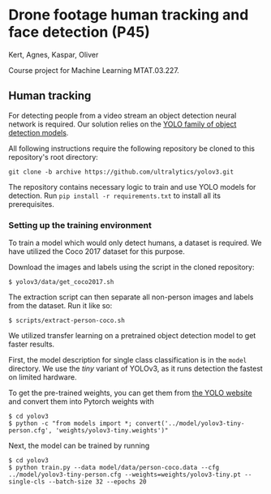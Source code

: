 # Drone footage human tracking and face detection (P45)

Kert, Agnes, Kaspar, Oliver

Course project for Machine Learning MTAT.03.227.

## Human tracking

For detecting people from a video stream an object detection neural network is required.
Our solution relies on the [YOLO family of object detection models](https://pjreddie.com/darknet/yolo/).

All following instructions require the following repository be cloned to this repository's root directory:

`git clone -b archive https://github.com/ultralytics/yolov3.git`

The repository contains necessary logic to train and use YOLO models for detection.
Run `pip install -r requirements.txt` to install all its prerequisites.

### Setting up the training environment

To train a model which would only detect humans, a dataset is required.
We have utilized the Coco 2017 dataset for this purpose.

Download the images and labels using the script in the cloned repository:
```
$ yolov3/data/get_coco2017.sh
```

The extraction script can then separate all non-person images and labels from the dataset.
Run it like so:
```
$ scripts/extract-person-coco.sh
```

We utilized transfer learning on a pretrained object detection model to get faster results.

First, the model description for single class classification is in the `model` directory.
We use the _tiny_ variant of YOLOv3, as it runs detection the fastest on limited hardware.

To get the pre-trained weights, you can get them from [the YOLO website](https://pjreddie.com/darknet/yolo/) and convert them into Pytorch weights with
```
$ cd yolov3
$ python -c "from models import *; convert('../model/yolov3-tiny-person.cfg', 'weights/yolov3-tiny.weights')"
```

Next, the model can be trained by running
```
$ cd yolov3
$ python train.py --data model/data/person-coco.data --cfg ../model/yolov3-tiny-person.cfg --weights=weights/yolov3-tiny.pt --single-cls --batch-size 32 --epochs 20
```
